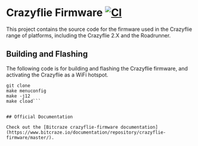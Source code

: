 # Crazyflie Firmware  [![CI](https://github.com/bitcraze/crazyflie-firmware/workflows/CI/badge.svg)](https://github.com/bitcraze/crazyflie-firmware/actions?query=workflow%3ACI)

This project contains the source code for the firmware used in the Crazyflie range of platforms, including the Crazyflie 2.X and the Roadrunner.

## Building and Flashing
The following code is for building and flashing the Crazyflie firmware, and activating the Crazyflie as a WiFi hotspot.
```sudo apt install build-essential libncurses5-dev
git clone 
make menuconfig
make -j12
make cload```


## Official Documentation

Check out the [Bitcraze crazyflie-firmware documentation](https://www.bitcraze.io/documentation/repository/crazyflie-firmware/master/).
